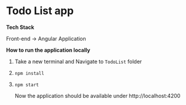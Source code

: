 # Todo List app


**Tech Stack**

Front-end -> Angular Application




**How to run the application locally**


1. Take a new terminal and Navigate to `TodoList` folder
1. ```npm install```
1. ```npm start```

    Now the application should be available under http://localhost:4200